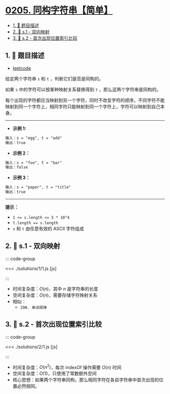 # [0205. 同构字符串【简单】](https://github.com/tnotesjs/TNotes.leetcode/tree/main/notes/0205.%20%E5%90%8C%E6%9E%84%E5%AD%97%E7%AC%A6%E4%B8%B2%E3%80%90%E7%AE%80%E5%8D%95%E3%80%91)

<!-- region:toc -->

- [1. 📝 题目描述](#1--题目描述)
- [2. 🎯 s.1 - 双向映射](#2--s1---双向映射)
- [3. 🎯 s.2 - 首次出现位置索引比较](#3--s2---首次出现位置索引比较)

<!-- endregion:toc -->

## 1. 📝 题目描述

- [leetcode](https://leetcode.cn/problems/isomorphic-strings/)

给定两个字符串 `s` 和 `t` ，判断它们是否是同构的。

如果 `s` 中的字符可以按某种映射关系替换得到 `t` ，那么这两个字符串是同构的。

每个出现的字符都应当映射到另一个字符，同时不改变字符的顺序。不同字符不能映射到同一个字符上，相同字符只能映射到同一个字符上，字符可以映射到自己本身。

---

- **示例 1:**

```txt
输入：s = "egg", t = "add"
输出：true
```

- **示例 2：**

```txt
输入：s = "foo", t = "bar"
输出：false
```

- **示例 3：**

```txt
输入：s = "paper", t = "title"
输出：true
```

---

**提示：**

- `1 <= s.length <= 5 * 10^4`
- `t.length == s.length`
- `s` 和 `t` 由任意有效的 ASCII 字符组成

## 2. 🎯 s.1 - 双向映射

::: code-group

<<< ./solutions/1/1.js [js]

:::

- 时间复杂度：$O(n)$，其中 $n$ 是字符串的长度
- 空间复杂度：$O(n)$，需要存储字符映射关系
- 相似：
  - `290. 单词规律`

## 3. 🎯 s.2 - 首次出现位置索引比较

::: code-group

<<< ./solutions/2/1.js [js]

:::

- 时间复杂度：$O(n^2)$，每次 indexOf 操作需要 $O(n)$ 时间
- 空间复杂度：$O(1)$，只使用了常数额外空间
- 核心思想：如果两个字符串同构，那么相同字符在各自字符串中首次出现的位置必然相同。

